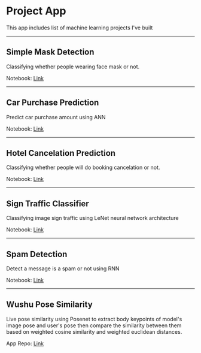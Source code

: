 # Project App #
This app includes list of machine learning projects I've built

***

## Simple Mask Detection ##

Classifying whether people wearing face mask or not.

Notebook: [Link](https://github.com/hendraronaldi/DPHI_data_science_challenges/blob/main/DPHI%20Face%20Mask%20Detection.ipynb)

***

## Car Purchase Prediction ##

Predict car purchase amount using ANN

Notebook: [Link](https://github.com/hendraronaldi/machine_learning_projects/blob/main/MLProject01_CarPurchasePrediction_ANN.ipynb)

***

## Hotel Cancelation Prediction ##

Classifying whether people will do booking cancelation or not.

Notebook: [Link](https://github.com/hendraronaldi/machine_learning_projects/blob/main/HotelCancelation.ipynb)

***

## Sign Traffic Classifier ##

Classifying image sign traffic using LeNet neural network architecture

Notebook: [Link](https://github.com/hendraronaldi/DPHI_data_science_challenges/blob/main/DPHI%20Face%20Mask%20Detection.ipynb)

***

## Spam Detection ##

Detect a message is a spam or not using RNN

Notebook: [Link](https://github.com/hendraronaldi/tensorflow_projects/blob/main/TF2.0%20NLP%20Spam%20Detection%20RNN%20and%20CNN.ipynb)

***

## Wushu Pose Similarity ##

Live pose similarity using Posenet to extract body keypoints of model's image pose and user's pose then compare the similarity between them based on weighted cosine similarity and weighted euclidean distances.

App Repo: [Link](https://github.com/hendraronaldi/wushu-pose-estimation)